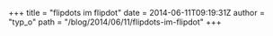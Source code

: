 +++
title = "flipdots im flipdot"
date = 2014-06-11T09:19:31Z
author = "typ_o"
path = "/blog/2014/06/11/flipdots-im-flipdot"
+++
